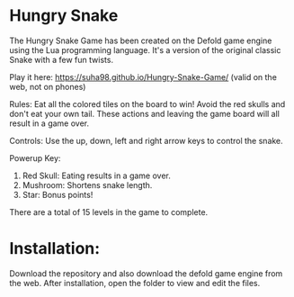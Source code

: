 # Hungry Snake

The Hungry Snake Game has been created on the Defold game engine using the Lua programming language. It's a version of the original classic Snake with a few fun twists.

Play it here: https://suha98.github.io/Hungry-Snake-Game/ (valid on the web, not on phones)

Rules: Eat all the colored tiles on the board to win! Avoid the red skulls and don't eat your own tail. These actions and leaving the game board will all result in a game over.

Controls: Use the up, down, left and right arrow keys to control the snake.

Powerup Key:
1.	Red Skull: Eating results in a game over.
2.	Mushroom: Shortens snake length.
3.	Star: Bonus points!

There are a total of 15 levels in the game to complete. 

# Installation:

Download the repository and also download the defold game engine from the web. After installation, open the folder to view and edit the files. 

